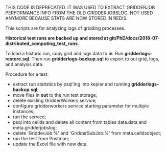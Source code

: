 THIS CODE IS DEPRECATED. IT WAS USED TO EXTRACT GRIDDERJOB PERFORMANCE INFO FROM THE OLD GRIDDERJOBSLOG. NOT USED ANYMORE BECAUSE STATS ARE NOW STORED IN REDIS.

This scripts are for analyzing logs of gridding processes.

**Historical test runs are backed up and stored at git/PhD/docs/2018-07-distributed_computing_test_runs**.

To load a historic run, copy grid and logs data to **in**. Run **gridderlogs-restore.sql**. Then run **gridderlogs-backup.sql** to export to out grid, logs, and analysis data.

Procedure for a test:

- extract run statistics by psql'ing into kepler and running **gridderlogs-backup.sql**;
- move files in **out** to the run test storage;
- delete existing GridderWorkers service;
- configure gridderworkers service starting parameter for multiple instances;
- run the service;
- psql into cellds and delete all content from tables data.data and meta.gridderjobslog;
- delete 'GridderJob:%' and 'GridderSubJob:%' from meta.celldsobject;
- run the test from Postman;
- update the Excel file with new data.
